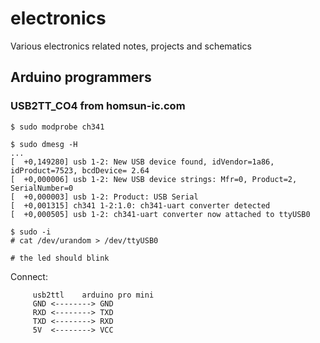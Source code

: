 # electronics
Various electronics related notes, projects and schematics


## Arduino programmers

### USB2TT_CO4 from homsun-ic.com

```
$ sudo modprobe ch341

$ sudo dmesg -H
...
[  +0,149280] usb 1-2: New USB device found, idVendor=1a86, idProduct=7523, bcdDevice= 2.64
[  +0,000006] usb 1-2: New USB device strings: Mfr=0, Product=2, SerialNumber=0
[  +0,000003] usb 1-2: Product: USB Serial
[  +0,001315] ch341 1-2:1.0: ch341-uart converter detected
[  +0,000505] usb 1-2: ch341-uart converter now attached to ttyUSB0

$ sudo -i
# cat /dev/urandom > /dev/ttyUSB0

# the led should blink

```

Connect:

```
     usb2ttl    arduino pro mini
     GND <--------> GND
     RXD <--------> TXD
     TXD <--------> RXD
     5V  <--------> VCC
```
